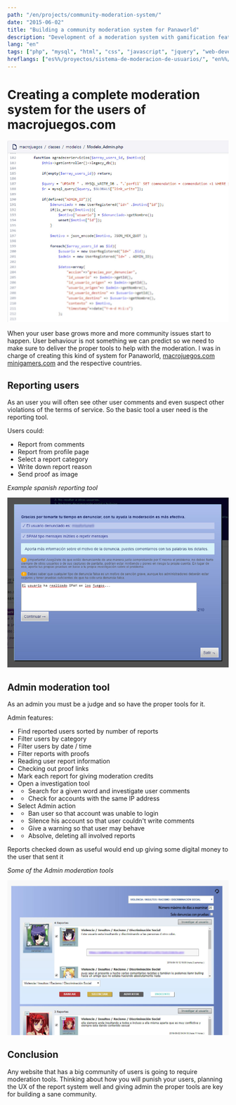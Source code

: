 ```yaml
---
path: "/en/projects/community-moderation-system/"
date: "2015-06-02"
title: "Building a community moderation system for Panaworld"
description: "Development of a moderation system with gamification features for macrojuegos.com"
lang: "en"
tags: ["php", "mysql", "html", "css", "javascript", "jquery", "web-development", "private-project", "company:panaworld"]
hreflangs: ["es%%/proyectos/sistema-de-moderacion-de-usuarios/", "en%%/en/projects/community-moderation-system/"]
---
```

# Creating a complete moderation system for the users of macrojuegos.com

![Moderation php code example](moderation-code-example.jpg)

When your user base grows more and more community issues start to happen. User behaviour is not something we can predict so we need to make sure to deliver the proper tools to help with the moderation. I was in charge of creating this kind of system for Panaworld, [macrojuegos.com](http://www.macrojuegos.com) [minigamers.com](http://www.minigamers.com) and the respective countries.

## Reporting users

As an user you will often see other user comments and even suspect other violations of the terms of service. So the basic tool a user need is the reporting tool.

Users could:

* Report from comments
* Report from profile page
* Select a report category
* Write down report reason
* Send proof as image

*Example spanish reporting tool*

![Reporting tool macrojuegos](report-form.jpg)

## Admin moderation tool

As an admin you must be a judge and so have the proper tools for it.

Admin features:

* Find reported users sorted by number of reports
* Filter users by category
* Filter users by date / time
* Filter reports with proofs
* Reading user report information
* Checking out proof links
* Mark each report for giving moderation credits
* Open a investigation tool
* * Search for a given word and investigate user comments
* * Check for accounts with the same IP address
* Select Admin action
* * Ban user so that account was unable to login
* * Silence his account so that user couldn't write comments
* * Give a warning so that user may behave
* * Absolve, deleting all involved reports

Reports checked down as useful would end up giving some digital money to the user that sent it

*Some of the Admin moderation tools*

![Moderation Panel](moderation-panel.jpg)

## Conclusion

Any website that has a big community of users is going to require moderation tools. Thinking about how you will punish your users, planning the UX of the report system well and giving admin the proper tools are key for building a sane community.
